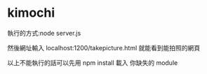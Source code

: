 # kimochi
執行的方式:node server.js

然後網址輸入 localhost:1200/takepicture.html 就能看到能拍照的網頁

以上不能執行的話可以先用 npm install 載入 你缺失的 module
